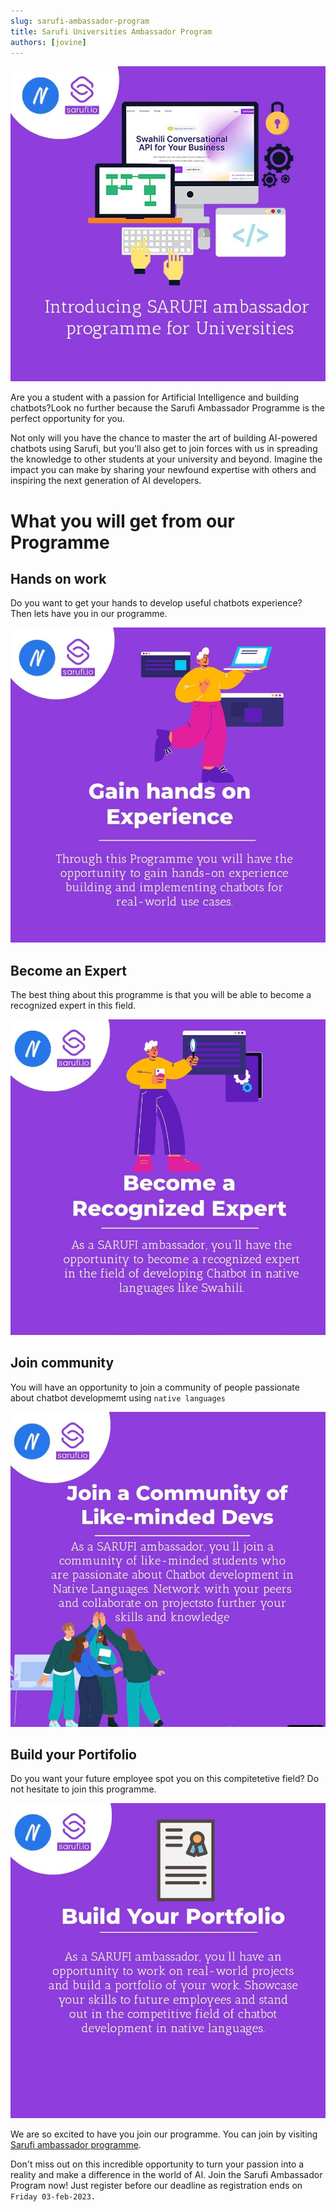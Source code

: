```yaml
---
slug: sarufi-ambassador-program
title: Sarufi Universities Ambassador Program
authors: [jovine]
---
```


![Intro: Ambassador programme](./ambassador-programme-intro.jpeg)

Are you a student with a passion for Artificial Intelligence and building chatbots?Look no further because the Sarufi Ambassador Programme is the perfect opportunity for you.

Not only will you have the chance to master the art of building AI-powered chatbots using Sarufi, but you'll also get to join forces with us in spreading the knowledge to other students at your university and beyond. 
Imagine the impact you can make by sharing your newfound expertise with others and inspiring the next generation of AI developers. 


# What you will get from our Programme

## Hands on work
Do you want to get your hands to develop useful chatbots experience? Then lets have you in our programme.

![Benefits: Hands on work](./hands-on-work.jpeg)

## Become an Expert
The best thing about this programme is that you will be able to become a recognized expert in this field.

![Benefits: Become a recognized expert](./be-expert.jpeg)

## Join community
You will have an opportunity to join a community of people passionate about chatbot developmemt using `native languages`

![Benefits: Join community of passionate individuals](./join-commmunity.jpeg)

## Build your Portifolio
Do you want your future employee spot you on this compitetetive field? Do not hesitate to join this programme.

![Benefits: Build portifolia](./build-portifolio.jpeg)

We are so excited to have you join our programme. You can join by visiting [Sarufi ambassador programme](https://airtable.com/shryIPivn39ieuwa2).

Don't miss out on this incredible opportunity to turn your passion into a reality and make a difference in the world of AI. Join the Sarufi Ambassador Program now!
Just register before our deadline as registration ends on `Friday 03-feb-2023.`
